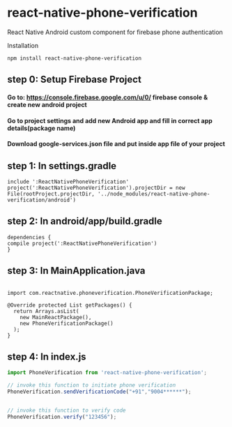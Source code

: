 # react-native-phone-verification
React Native Android custom component for firebase phone authentication

Installation
```
npm install react-native-phone-verification
```

## step 0: Setup Firebase Project

#### Go to: https://console.firebase.google.com/u/0/ firebase console & create new android project
#### Go to project settings and add new Android app and fill in correct app details(package name)
#### Download google-services.json file and put inside app file of your project

## step 1: In settings.gradle
```
include ':ReactNativePhoneVerification'
project(':ReactNativePhoneVerification').projectDir = new File(rootProject.projectDir, '../node_modules/react-native-phone-verification/android')

```

## step 2: In android/app/build.gradle
```
dependencies {
compile project(':ReactNativePhoneVerification')
}
```

## step 3: In MainApplication.java

```

import com.reactnative.phoneverification.PhoneVerificationPackage;

@Override protected List getPackages() {
  return Arrays.asList(
    new MainReactPackage(),
    new PhoneVerificationPackage()
  );
}

```
## step 4: In index.js
```javascript
import PhoneVerification from 'react-native-phone-verification';

// invoke this function to initiate phone verification
PhoneVerification.sendVerificationCode("+91","9004******");


// invoke this function to verify code
PhoneVerification.verify("123456");

```

